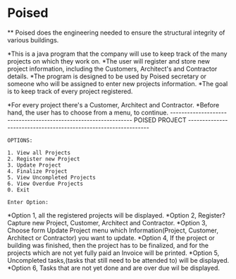 # Poised

** Poised does the engineering needed to ensure the structural integrity of various buildings.

*This is a java program that the company will use to keep track of the many projects on which they work on.
*The user will register and store new project information, including the Customers, Architect's and Contractor details.
*The program is designed to be used by Poised secretary or someone who will be assigned to enter new projects information.
*The goal is to keep track of every project registered.

*For every project there's a Customer, Architect and Contractor.
*Before hand, the user has to choose from a menu, to continue.
    ----------------------------------------------------------------
          POISED PROJECT
    ----------------------------------------------------------------

    OPTIONS: 

    1. View all Projects
    2. Register new Project
    3. Update Project
    4. Finalize Project
    5. View Uncompleted Projects
    6. View Overdue Projects
    0. Exit

    Enter Option: 



*Option 1, all the registered projects will be displayed.
*Option 2, Register?Capture new Project, Customer, Architect and Contractor.
*Option 3, Choose form Update Project menu which Information(Project, Customer, Architect or Contractor) you want to update.
*Option 4, If the project or building was finished, then the project has to be finalized, and for the projects which are not yet fully paid an Invoice will be printed.
*Option 5, Uncompleted tasks,(tasks that still need to be attended to) will be displayed.
*Option 6, Tasks that are not yet done and are over due wil be displayed.
 
